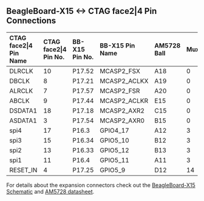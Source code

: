 ## BeagleBoard-X15 <-> CTAG face2|4 Pin Connections

| CTAG face2&#124;4 Pin Name | CTAG face2&#124;4 Pin No. | BB-X15 Pin No. | BB-X15 Pin Name | AM5728 Ball | Muxmode	| Offset | Signal	|
|:-------------------------- |:------------------------- |:-------------- |:--------------- |:----------- |:------------|:------ |:-------------|
| DLRCLK                     | 10           		 | P17.52 	  | MCASP2_FSX      | A18	  | 0		| 0x2F8	 | mcasp2_fsx	|
| DBCLK                      | 8            		 | P17.21 	  | MCASP2_ACLKX    | A19	  | 0		| 0x2F4	 | mcasp2_aclkx	|
| ALRCLK                     | 7            		 | P17.57 	  | MCASP2_FSR      | A20	  | 0		| 0x300	 | mcasp2_fsr	|
| ABCLK                      | 9            		 | P17.44 	  | MCASP2_ACLKR    | E15	  | 0		| 0x2FC	 | mcasp2_aclkr	|
| DSDATA1                    | 18           		 | P17.18 	  | MCASP2_AXR2     | C15	  | 0		| 0x30C	 | mcasp2_axr2	|
| ASDATA1                    | 3            		 | P17.54 	  | MCASP2_AXR0     | B15	  | 0		| 0x304	 | mcasp2_axr0	|
| spi4	                     | 17           		 | P16.3   	  | GPIO4_17	    | A12	  | 3		| 0x2E0	 | spi3_cs0	|
| spi3                       | 15           		 | P16.34   	  | GPIO5_10	    | B12	  | 3		| 0x2D4	 | spi3_sclk	|
| spi2                       | 13           		 | P16.33   	  | GPIO5_12	    | B13	  | 3		| 0x2DC	 | spi3_d0	|
| spi1                       | 11           		 | P16.4   	  | GPIO5_11	    | A11	  | 3		| 0x2D8	 | spi3_d1	|
| RESET_IN                   | 4            		 | P17.25   	  | GPIO5_9         | D12	  | 14		| 0x2D0	 | gpio5_9	|

For details about the expansion connectors check out the [BeagleBoard-X15 Schematic](https://github.com/beagleboard/beagleboard-x15/blob/master/BeagleBoard-X15_RevA2.pdf?raw=true)
and [AM5728 datasheet](http://www.ti.com/lit/ds/symlink/am5728.pdf).
